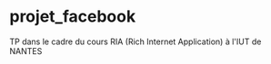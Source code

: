 projet_facebook
===============

TP dans le cadre du cours RIA (Rich Internet Application) à l'IUT de NANTES